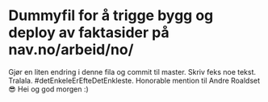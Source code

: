 # Dummyfil for å trigge bygg og deploy av faktasider på nav.no/arbeid/no/

Gjør en liten endring i denne fila og commit til master. Skriv feks noe tekst. Tralala. #detEnkeleErEfteDetEnkleste. Honorable mention til Andre Roaldset 😎
Hei og god morgen :)
